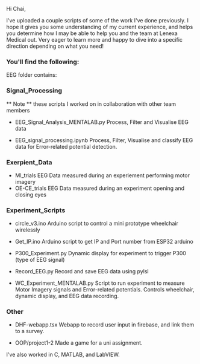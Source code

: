 Hi Chai,

I've uploaded a couple scripts of some of the work I've done previously. I hope it gives you some understanding of my current experience, and helps you determine how I may be able to help you and the team at Lenexa Medical out. 
Very eager to learn more and happy to dive into a specific direction depending on what you need!

### You'll find the following:
EEG folder contains:


### Signal_Processing
** Note ** these scripts I worked on in collaboration with other team members

- EEG_Signal_Analysis_MENTALAB.py
  Process, Filter and Visualise EEG data

- EEG_signal_processing.ipynb
  Process, Filter, Visualise and classify EEG data for Error-related potential detection.
  


### Exerpient_Data
- MI_trials
  EEG Data measured during an experiement performing motor imagery
- OE-CE_trials
  EEG Data measured during an experiment opening and closing eyes

  

### Experiment_Scripts
- circle_v3.ino
  Arduino script to control a mini prototype wheelchair wirelessly

- Get_IP.ino
  Arduino script to get IP and Port number from ESP32 arduino

- P300_Experiment.py
  Dynamic display for experiment to trigger P300 (type of EEG signal)

- Record_EEG.py
  Record and save EEG data using pylsl

- WC_Experiment_MENTALAB.py
  Script to run experiment to measure Motor Imagery signals and Error-related potentials. Controls wheelchair, dynamic display, and EEG data recording.

  
### Other

- DHF-webapp.tsx
  Webapp to record user input in firebase, and link them to a survey.

- OOP/project1-2
Made a game for a uni assignment.


I've also worked in C, MATLAB, and LabVIEW.


